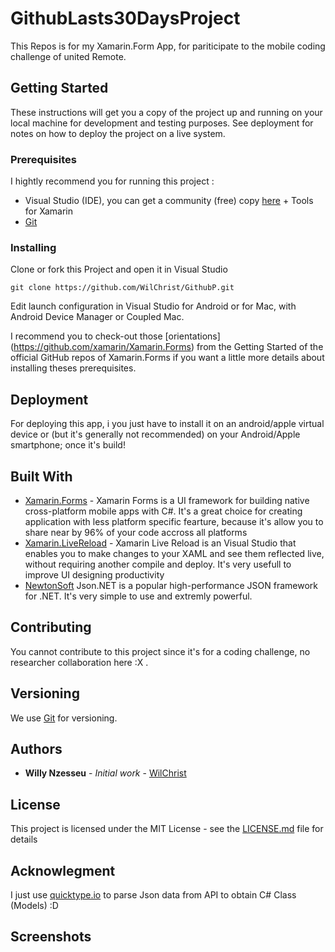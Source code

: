 # GithubLasts30DaysProject
This Repos is for my Xamarin.Form App, for pariticipate to the mobile coding challenge of united Remote.

## Getting Started

These instructions will get you a copy of the project up and running on your local machine for development and testing purposes. See deployment for notes on how to deploy the project on a live system.

### Prerequisites

I hightly recommend you for running this project :
- Visual Studio (IDE), you can get a community (free) copy [here](https://visualstudio.microsoft.com/fr/vs/community/) + Tools for Xamarin
- [Git](https://git-scm.com/)
### Installing

Clone or fork this Project and open it in Visual Studio

```
git clone https://github.com/WilChrist/GithubP.git
```

Edit launch configuration in Visual Studio for Android or for Mac, with Android Device Manager or Coupled Mac. 

I recommend you to check-out those [orientations] (https://github.com/xamarin/Xamarin.Forms) from the Getting Started of the official GitHub repos of Xamarin.Forms if you want a little more details about installing theses prerequisites.

## Deployment

For deploying this app, i you just have to install it on an android/apple virtual device or (but it's generally not recommended) on your Android/Apple smartphone; once it's build!

## Built With

* [Xamarin.Forms](https://docs.microsoft.com/en-us/xamarin/xamarin-forms/) - Xamarin Forms is a UI framework for building native cross-platform mobile apps with C#. It's a great choice for creating application with less platform specific fearture, because it's allow you to share near by 96% of your code accross all platforms
* [Xamarin.LiveReload](https://marketplace.visualstudio.com/items?itemName=Xamarin.XamarinLiveReload) - Xamarin Live Reload is an Visual Studio that enables you to make changes to your XAML and see them reflected live, without requiring another compile and deploy. It's very usefull to improve UI designing productivity
* [NewtonSoft](https://www.newtonsoft.com/json) Json.NET is a popular high-performance JSON framework for .NET. It's very simple to use and extremly powerful.

## Contributing

You cannot contribute to this project since it's for a coding challenge, no researcher collaboration here :X .

## Versioning

We use [Git](https://git-scm.com/) for versioning.

## Authors

* **Willy Nzesseu** - *Initial work* - [WilChrist](https://github.com/WilChrist)

## License

This project is licensed under the MIT License - see the [LICENSE.md](LICENSE.md) file for details

## Acknowlegment

I just use [quicktype.io](quicktype.io) to parse Json data from API to obtain C# Class (Models) :D

## Screenshots

